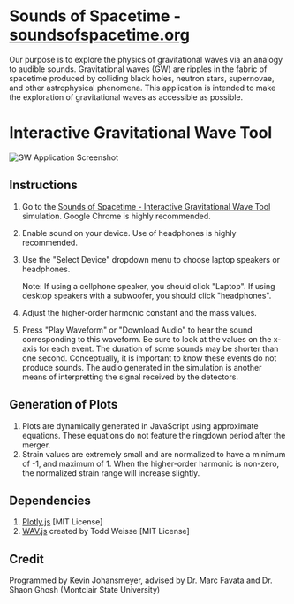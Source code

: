 <base target="_blank"> <!-- Opens all URLs in new tabs -->

# Sounds of Spacetime - [soundsofspacetime.org](https://soundsofspacetime.org)

Our purpose is to explore the physics of gravitational waves via an analogy to audible sounds. Gravitational waves (GW) are ripples in the fabric of spacetime produced by colliding black holes, neutron stars, supernovae, and other astrophysical phenomena. This application is intended to make the exploration of gravitational waves as accessible as possible.

# Interactive Gravitational Wave Tool

![GW Application Screenshot](https://i.imgur.com/5OjRYX7.png)

## Instructions

1. Go to the [Sounds of Spacetime - Interactive Gravitational Wave Tool](https://soundsofspacetime.github.io/GWApplication/) simulation. Google Chrome is highly recommended.
2. Enable sound on your device. Use of headphones is highly recommended. 
3. Use the "Select Device" dropdown menu to choose laptop speakers or headphones.

    Note: If using a cellphone speaker, you should click "Laptop". If using desktop speakers with a subwoofer, you should click "headphones".

4. Adjust the higher-order harmonic constant and the mass values.

5. Press "Play Waveform" or "Download Audio" to hear the sound corresponding to this waveform. Be sure to look at the values on the x-axis for each event. The duration of some sounds may be shorter than one second. Conceptually, it is important to know these events do not produce sounds. The audio generated in the simulation is another means of interpretting the signal received by the detectors.

## Generation of Plots

1. Plots are dynamically generated in JavaScript using approximate equations. These equations do not feature the ringdown period after the merger.
2. Strain values are extremely small and are normalized to have a minimum of -1, and maximum of 1. When the higher-order harmonic is non-zero, the normalized strain range will increase slightly.

## Dependencies

1. [Plotly.js](https://plotly.com/javascript/) [MIT License]
2. [WAV.js](https://github.com/taweisse/wavJS) created by Todd Weisse [MIT License]

## Credit

Programmed by Kevin Johansmeyer, advised by Dr. Marc Favata and Dr. Shaon Ghosh (Montclair State University)